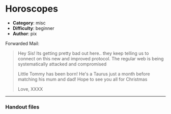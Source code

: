 Horoscopes
======================

- **Category**: misc
- **Difficulty**: beginner
- **Author**: pix


Forwarded Mail:

> Hey Sis! Its getting pretty bad out here.. they keep telling us to connect on this new
> and improved protocol. The regular web is being systematically attacked and compromised
>
> Little Tommy has been born! He's a Taurus just a month before matching his mum and dad! 
> Hope to see you all for Christmas
>
> Love, XXXX

---

### Handout files


